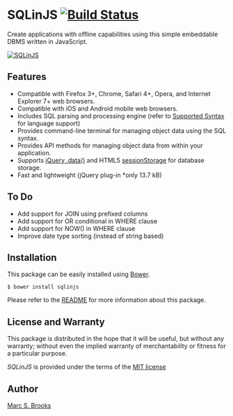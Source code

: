 # SQLinJS [<img src="https://travis-ci.org/nuxy/SQLinJS.svg?branch=master" alt="Build Status" />](https://travis-ci.org/nuxy/SQLinJS)

Create applications with offline capabilities using this simple embeddable DBMS written in JavaScript.

[<img src="https://nuxy.github.io/SQLinJS/preview.jpg" alt="SQLinJS" />](https://nuxy.github.io/SQLinJS)

## Features

- Compatible with Firefox 3+, Chrome, Safari 4+, Opera, and Internet Explorer 7+ web browsers.
- Compatible with iOS and Android mobile web browsers.
- Includes SQL parsing and processing engine (refer to [Supported Syntax](https://nuxy.github.io/SQLinJS/#syntax) for language support)
- Provides command-line terminal for managing object data using the SQL syntax.
- Provides API methods for managing object data from within your application.
- Supports [jQuery .data()](http://api.jquery.com/data) and HTML5 [sessionStorage](http://www.w3.org/TR/webstorage/#the-sessionstorage-attribute) for database storage.
- Fast and lightweight (jQuery plug-in *only 13.7 kB)

## To Do

- Add support for JOIN using prefixed columns
- Add support for OR conditional in WHERE clause
- Add support for NOW() in WHERE clause
- Improve date type sorting (instead of string based)

## Installation

This package can be easily installed using [Bower](http://bower.io).

    $ bower install sqlinjs

Please refer to the [README](https://nuxy.github.io/SQLinJS) for more information about this package.

## License and Warranty

This package is distributed in the hope that it will be useful, but without any warranty; without even the implied warranty of merchantability or fitness for a particular purpose.

_SQLinJS_ is provided under the terms of the [MIT license](http://www.opensource.org/licenses/mit-license.php)

## Author

[Marc S. Brooks](https://github.com/nuxy)
